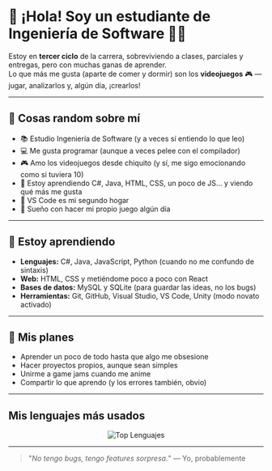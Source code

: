 # 👋 ¡Hola! Soy un estudiante de Ingeniería de Software 👨‍💻

Estoy en **tercer ciclo** de la carrera, sobreviviendo a clases, parciales y entregas, pero con muchas ganas de aprender.  
Lo que más me gusta (aparte de comer y dormir) son los **videojuegos** 🎮 — jugar, analizarlos y, algún día, ¡crearlos!

---

## 🧠 Cosas random sobre mí

- 📚 Estudio Ingeniería de Software (y a veces sí entiendo lo que leo)
- 💻 Me gusta programar (aunque a veces pelee con el compilador)
- 🎮 Amo los videojuegos desde chiquito (y sí, me sigo emocionando como si tuviera 10)
- 🧪 Estoy aprendiendo C#, Java, HTML, CSS, un poco de JS... y viendo qué más me gusta
- 🔧 VS Code es mi segundo hogar
- 🧠 Sueño con hacer mi propio juego algún día

---

## 🚀 Estoy aprendiendo

- **Lenguajes:** C#, Java, JavaScript, Python (cuando no me confundo de sintaxis)
- **Web:** HTML, CSS y metiéndome poco a poco con React
- **Bases de datos:** MySQL y SQLite (para guardar las ideas, no los bugs)
- **Herramientas:** Git, GitHub, Visual Studio, VS Code, Unity (modo novato activado)

---

## 🎯 Mis planes

- Aprender un poco de todo hasta que algo me obsesione
- Hacer proyectos propios, aunque sean simples
- Unirme a game jams cuando me anime
- Compartir lo que aprendo (y los errores también, obvio)

---

##  Mis lenguajes más usados

<div align="center">
  <img align="center" src="https://github-readme-stats.vercel.app/api/top-langs/?username=Nate318&layout=donut&langs_count=6&theme=dark" alt="Top Lenguajes" />
</div>

---

> "*No tengo bugs, tengo features sorpresa.*" — Yo, probablemente
> 
